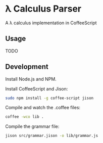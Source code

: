 # λ Calculus Parser

A λ calculus implementation in CoffeeScript

## Usage

TODO

## Development

Install Node.js and NPM.

Install CoffeeScript and Jison:

```bash
sudo npm install -g coffee-script jison
```

Compile and watch the .coffee files:

```bash
coffee -wco lib .
```

Compile the grammar file:

```bash
jison src/grammar.jison -o lib/grammar.js
```

